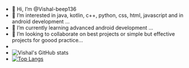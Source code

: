 - 👋 Hi, I’m @Vishal-beep136
- 👀 I’m interested in java, kotlin, c++, python, css, html, javascript and in android development ...
- 🌱 I’m currently learning advanced android development  ...
- 💞️ I’m looking to collaborate on best projects or simple but effective projects for goood practice...
-
- ![Vishal's GitHub stats](https://github-readme-stats.vercel.app/api?username=Vishal-beep136&show_icons=true&theme=radical)
- [![Top Langs](https://github-readme-stats.vercel.app/api/top-langs/?username=vishal-beep136)](https://github.com/anuraghazra/github-readme-stats)


<!---
Vishal-beep136/Vishal-beep136 is a ✨ special ✨ repository because its `README.md` (this file) appears on your GitHub profile.
You can click the Preview link to take a look at your changes.
--->
